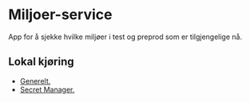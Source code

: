# Miljoer-service
App for å sjekke hvilke miljøer i test og preprod som er tilgjengelige nå.

## Lokal kjøring
* [Generelt.](../../docs/local_general.md)
* [Secret Manager.](../../docs/local_secretmanager.md)